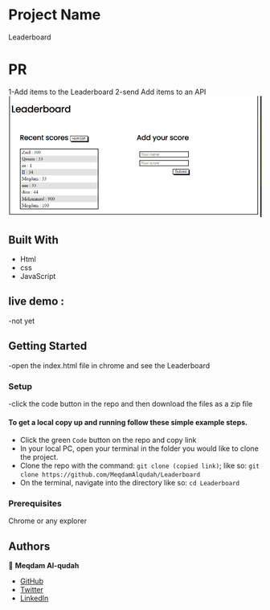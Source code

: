 # Project Name

Leaderboard

# PR

1-Add items to the Leaderboard
2-send Add items to an API
![screenshot](./Capture.PNG)

## Built With

- Html
- css
- JavaScript

## live demo :
-not yet

## Getting Started

-open the index.html file in chrome and see the Leaderboard

### Setup

-click the code button in the repo and then download the files as a zip file

#### To get a local copy up and running follow these simple example steps.

- Click the green `Code` button on the repo and copy link
- In your local PC, open your terminal in the folder you would like to clone the project.
- Clone the repo with the command: `git clone (copied link)`; like so: `git clone https://github.com/MeqdamAlqudah/Leaderboard`
- On the terminal, navigate into the directory like so: `cd Leaderboard`

### Prerequisites

Chrome or any explorer

## Authors

👤 **Meqdam Al-qudah**

- [GitHub](https://github.com/MeqdamAlqudah)
- [Twitter](https://twitter.com/MeqdamQudah)
- [LinkedIn](www.linkedin.com/in/meqdam-al-qudah-7514a21b5)
